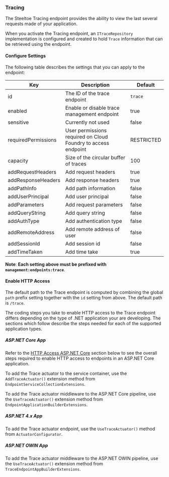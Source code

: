 ### Tracing

The Steeltoe Tracing endpoint provides the ability to view the last several requests made of your application.

When you activate the Tracing endpoint, an `ITraceRepository` implementation is configured and created to hold `Trace` information that can be retrieved using the endpoint.

#### Configure Settings

The following table describes the settings that you can apply to the endpoint:

|Key|Description|Default|
|---|---|---|
|id|The ID of the trace endpoint|`trace`|
|enabled|Enable or disable trace management endpoint|true|
|sensitive|Currently not used|false|
|requiredPermissions|User permissions required on Cloud Foundry to access endpoint|RESTRICTED|
|capacity|Size of the circular buffer of traces|100|
|addRequestHeaders|Add request headers|true|
|addResponseHeaders|Add response headers|true|
|addPathInfo|Add path information|false|
|addUserPrincipal|Add user principal|false|
|addParameters|Add request parameters|false|
|addQueryString|Add query string|false|
|addAuthType|Add authentication type|false|
|addRemoteAddress|Add remote address of user|false|
|addSessionId|Add session id|false|
|addTimeTaken|Add time take|true|

**Note**: **Each setting above must be prefixed with `management:endpoints:trace`**.

#### Enable HTTP Access

The default path to the Trace endpoint is computed by combining the global `path` prefix setting together with the `id` setting from above. The default path is `/trace`.

The coding steps you take to enable HTTP access to the Trace endpoint differs depending on the type of .NET application your are developing.  The sections which follow describe the steps needed for each of the supported application types.

##### ASP.NET Core App

Refer to the [HTTP Access ASP.NET Core](#http-access-asp-net-core) section below to see the overall steps required to enable HTTP access to endpoints in an ASP.NET Core application.

To add the Trace actuator to the service container, use the `AddTraceActuator()` extension method from `EndpointServiceCollectionExtensions`.

To add the Trace actuator middleware to the ASP.NET Core pipeline, use the `UseTraceActuator()` extension method from `EndpointApplicationBuilderExtensions`.

##### ASP.NET 4.x App

To add the Trace actuator endpoint, use the `UseTraceActuator()` method from `ActuatorConfigurator`.

##### ASP.NET OWIN App

To add the Trace actuator middleware to the ASP.NET OWIN pipeline, use the `UseTraceActuator()` extension method from `TraceEndpointAppBuilderExtensions`.
